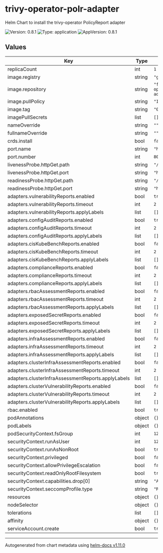 # trivy-operator-polr-adapter

Helm Chart to install the trivy-operator PolicyReport adapter

![Version: 0.8.1](https://img.shields.io/badge/Version-0.8.1-informational?style=flat-square) ![Type: application](https://img.shields.io/badge/Type-application-informational?style=flat-square) ![AppVersion: 0.8.1](https://img.shields.io/badge/AppVersion-0.8.1-informational?style=flat-square)

## Values

| Key | Type | Default | Description |
|-----|------|---------|-------------|
| replicaCount | int | `1` |  |
| image.registry | string | `"ghcr.io"` |  |
| image.repository | string | `"fjogeleit/trivy-operator-polr-adapter"` |  |
| image.pullPolicy | string | `"IfNotPresent"` |  |
| image.tag | string | `"0.8.0"` |  |
| imagePullSecrets | list | `[]` |  |
| nameOverride | string | `""` |  |
| fullnameOverride | string | `""` |  |
| crds.install | bool | `false` |  |
| port.name | string | `"http"` |  |
| port.number | int | `8080` |  |
| livenessProbe.httpGet.path | string | `"/ready"` |  |
| livenessProbe.httpGet.port | string | `"http"` |  |
| readinessProbe.httpGet.path | string | `"/healthz"` |  |
| readinessProbe.httpGet.port | string | `"http"` |  |
| adapters.vulnerabilityReports.enabled | bool | `true` |  |
| adapters.vulnerabilityReports.timeout | int | `2` |  |
| adapters.vulnerabilityReports.applyLabels | list | `[]` |  |
| adapters.configAuditReports.enabled | bool | `true` |  |
| adapters.configAuditReports.timeout | int | `2` |  |
| adapters.configAuditReports.applyLabels | list | `[]` |  |
| adapters.cisKubeBenchReports.enabled | bool | `false` |  |
| adapters.cisKubeBenchReports.timeout | int | `2` |  |
| adapters.cisKubeBenchReports.applyLabels | list | `[]` |  |
| adapters.complianceReports.enabled | bool | `false` |  |
| adapters.complianceReports.timeout | int | `2` |  |
| adapters.complianceReports.applyLabels | list | `[]` |  |
| adapters.rbacAssessmentReports.enabled | bool | `false` |  |
| adapters.rbacAssessmentReports.timeout | int | `2` |  |
| adapters.rbacAssessmentReports.applyLabels | list | `[]` |  |
| adapters.exposedSecretReports.enabled | bool | `false` |  |
| adapters.exposedSecretReports.timeout | int | `2` |  |
| adapters.exposedSecretReports.applyLabels | list | `[]` |  |
| adapters.infraAssessmentReports.enabled | bool | `false` |  |
| adapters.infraAssessmentReports.timeout | int | `2` |  |
| adapters.infraAssessmentReports.applyLabels | list | `[]` |  |
| adapters.clusterInfraAssessmentReports.enabled | bool | `false` |  |
| adapters.clusterInfraAssessmentReports.timeout | int | `2` |  |
| adapters.clusterInfraAssessmentReports.applyLabels | list | `[]` |  |
| adapters.clusterVulnerabilityReports.enabled | bool | `false` |  |
| adapters.clusterVulnerabilityReports.timeout | int | `2` |  |
| adapters.clusterVulnerabilityReports.applyLabels | list | `[]` |  |
| rbac.enabled | bool | `true` |  |
| podAnnotations | object | `{}` |  |
| podLabels | object | `{}` |  |
| podSecurityContext.fsGroup | int | `1234` |  |
| securityContext.runAsUser | int | `1234` |  |
| securityContext.runAsNonRoot | bool | `true` |  |
| securityContext.privileged | bool | `false` |  |
| securityContext.allowPrivilegeEscalation | bool | `false` |  |
| securityContext.readOnlyRootFilesystem | bool | `true` |  |
| securityContext.capabilities.drop[0] | string | `"ALL"` |  |
| securityContext.seccompProfile.type | string | `"RuntimeDefault"` |  |
| resources | object | `{}` |  |
| nodeSelector | object | `{}` |  |
| tolerations | list | `[]` |  |
| affinity | object | `{}` |  |
| serviceAccount.create | bool | `true` |  |

----------------------------------------------
Autogenerated from chart metadata using [helm-docs v1.11.0](https://github.com/norwoodj/helm-docs/releases/v1.11.0)